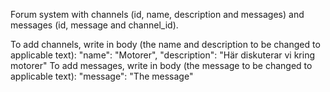 Forum system with channels (id, name, description and messages) and messages (id, message and channel_id).

To add channels, write in body (the name and description to be changed to applicable text): "name": "Motorer", "description": "Här diskuterar vi kring motorer"
To add messages, write in body (the message to be changed to applicable text): "message": "The message"

